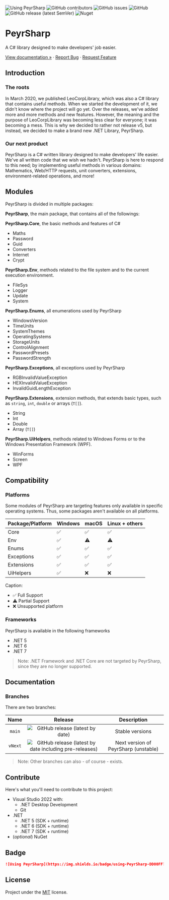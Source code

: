 ![Using PeyrSharp](https://img.shields.io/badge/using-PeyrSharp-DD00FF?logo=nuget)
![GitHub contributors](https://img.shields.io/github/contributors/DevyusCode/PeyrSharp)
![GitHub issues](https://img.shields.io/github/issues/DevyusCode/PeyrSharp)
![GitHub](https://img.shields.io/github/license/DevyusCode/PeyrSharp)
![GitHub release (latest SemVer)](https://img.shields.io/github/v/release/DevyusCode/PeyrSharp)
![Nuget](https://img.shields.io/nuget/dt/PeyrSharp)

# PeyrSharp

A C# library designed to make developers' job easier.

[View documentation »](https://peyrsharp.leocorporation.dev/) · [Report Bug](https://github.com/DevyusCode/PeyrSharp/issues/new?assignees=&labels=bug&template=bug-report.yml&title=%5BBug%5D+) · [Request Feature](https://github.com/DevyusCode/PeyrSharp/issues/new?assignees=&labels=enhancement&template=feature-request.yml&title=%5BEnhancement%5D+)

## Introduction

### The roots

In March 2020, we published LeoCorpLibrary, which was also a C# library that contains useful methods. When we started the development of it, we didn't know where the project will go yet. Over the releases, we've added more and more methods and new features. However, the meaning and the purpose of LeoCorpLibrary was becoming less clear for everyone; it was becoming a mess. This is why we decided to rather not release v5, but instead, we decided to make a brand new .NET Library, PeyrSharp.

### Our next product

PeyrSharp is a C# written library designed to make developers' life easier. We've all written code that we wish we hadn't. PeyrSharp is here to respond to this need; by implementing useful methods in various domains: Mathematics, Web/HTTP requests, unit converters, extensions, environment-related operations, and more!

## Modules

PeyrSharp is divided in multiple packages:

**PeyrSharp**, the main package, that contains all of the followings:

**PeyrSharp.Core**, the basic methods and features of C#

- Maths
- Password
- Guid
- Converters
- Internet
- Crypt

**PeyrSharp.Env**, methods related to the file system and to the current execution environment.

- FileSys
- Logger
- Update
- System

**PeyrSharp.Enums**, all enumerations used by PeyrSharp

- WindowsVersion
- TimeUnits
- SystemThemes
- OperatingSystems
- StorageUnits
- ControlAlignment
- PasswordPresets
- PasswordStrength

**PeyrSharp.Exceptions**, all exceptions used by PeyrSharp

- RGBInvalidValueException
- HEXInvalidValueException
- InvalidGuidLengthException

**PeyrSharp.Extensions**, extension methods, that extends basic types, such as `string`, `int`, `double` or arrays (`T[]`).

- String
- Int
- Double
- Array (`T[]`)

**PeyrSharp.UiHelpers**, methods related to Windows Forms or to the Windows Presentation Framework (WPF).

- WinForms
- Screen
- WPF

## Compatibility

### Platforms

Some modules of PeyrSharp are targeting features only available in specific operating systems. Thus, some packages aren't available on all platforms.

| Package/Platform | Windows | macOS | Linux + others |
| ---------------- | ------- | ----- | -------------- |
| Core             | ✅      | ✅    | ✅             |
| Env              | ✅      | ⚠️    | ⚠️             |
| Enums            | ✅      | ✅    | ✅             |
| Exceptions       | ✅      | ✅    | ✅             |
| Extensions       | ✅      | ✅    | ✅             |
| UiHelpers        | ✅      | ❌    | ❌             |

Caption:

- ✅ Full Support
- ⚠️ Partial Support
- ❌ Unsupported platform

### Frameworks

PeyrSharp is available in the following frameworks

- .NET 5
- .NET 6
- .NET 7

> Note: .NET Framework and .NET Core are not targeted by PeyrSharp, since they are no longer supported.

## Documentation

### Branches

There are two branches:

|  Name   |                                                                   Release                                                                   |             Description              |
| :-----: | :-----------------------------------------------------------------------------------------------------------------------------------------: | :----------------------------------: |
| `main`  |                      ![GitHub release (latest by date)](https://img.shields.io/github/v/release/DevyusCode/PeyrSharp)                       |           Stable versions            |
| `vNext` | ![GitHub release (latest by date including pre-releases)](https://img.shields.io/github/v/release/DevyusCode/PeyrSharp?include_prereleases) | Next version of PeyrSharp (unstable) |

> Note: Other branches can also - of course - exists.

## Contribute

Here's what you'll need to contribute to this project:

- Visual Studio 2022 with:
  - .NET Desktop Development
  - Git
- .NET
  - .NET 5 (SDK + runtime)
  - .NET 6 (SDK + runtime)
  - .NET 7 (SDK + runtime)
- (_optional_) NuGet

## Badge

```md
![Using PeyrSharp](https://img.shields.io/badge/using-PeyrSharp-DD00FF?logo=nuget)
```

## License

Project under the [MIT](https://github.com/DevyusCode/PeyrSharp/blob/main/LICENSE) license.
